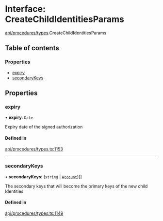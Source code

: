 # Interface: CreateChildIdentitiesParams

[api/procedures/types](../wiki/api.procedures.types).CreateChildIdentitiesParams

## Table of contents

### Properties

- [expiry](../wiki/api.procedures.types.CreateChildIdentitiesParams#expiry)
- [secondaryKeys](../wiki/api.procedures.types.CreateChildIdentitiesParams#secondarykeys)

## Properties

### expiry

• **expiry**: `Date`

Expiry date of the signed authorization

#### Defined in

[api/procedures/types.ts:1153](https://github.com/PolymeshAssociation/polymesh-sdk/blob/079537ad/src/api/procedures/types.ts#L1153)

___

### secondaryKeys

• **secondaryKeys**: (`string` \| [`Account`](../wiki/api.entities.Account.Account))[]

The secondary keys that will become the primary keys of the new child Identities

#### Defined in

[api/procedures/types.ts:1149](https://github.com/PolymeshAssociation/polymesh-sdk/blob/079537ad/src/api/procedures/types.ts#L1149)
